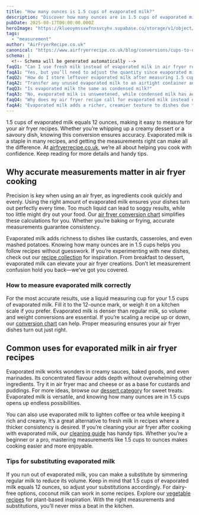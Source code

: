 ```yaml
---
title: "How many ounces is 1.5 cups of evaporated milk?"
description: "Discover how many ounces are in 1.5 cups of evaporated milk for perfect air fryer recipes. Get accurate conversions and cooking tips now!"
pubDate: 2025-08-17T00:00:00.000Z
heroImage: "https://klueoymssxwfnxsvcyhv.supabase.co/storage/v1/object/public/Shmucket/how-many-ounces-is-1-5-cups-evaporated-milk.webp"
tags:
  - "measurement"
author: "AirFryerRecipe.co.uk"
canonical: "https://www.airfryerrecipe.co.uk/blog/conversions/cups-to-ounces/how-many-ounces-is-1-5-cups-evaporated-milk"
schema: |
  <!-- Schema will be generated automatically -->
faqQ1: "Can I use fresh milk instead of evaporated milk in air fryer recipes?"
faqA1: "Yes, but you’ll need to adjust the quantity since evaporated milk is concentrated. For 1.5 cups (12 ounces) of evaporated milk, use 3 cups of fresh milk simmered down to half its volume. Keep in mind the texture and flavour may vary slightly."
faqQ2: "How do I store leftover evaporated milk after measuring 1.5 cups?"
faqA2: "Transfer any unused evaporated milk to an airtight container and refrigerate for up to 5 days. You can also freeze it in ice cube trays for longer storage. Just thaw and stir well before using it in your next air fryer recipe."
faqQ3: "Is evaporated milk the same as condensed milk?"
faqA3: "No, evaporated milk is unsweetened, while condensed milk has added sugar. They’re not interchangeable in recipes unless you adjust for sweetness. Always check your recipe requirements before substituting."
faqQ4: "Why does my air fryer recipe call for evaporated milk instead of regular milk?"
faqA4: "Evaporated milk adds a richer, creamier texture to dishes due to its reduced water content. It’s ideal for recipes where you want a thicker consistency without adding extra fat or sugar. This makes it perfect for air fryer custards, sauces, and baked goods."
---
```

<p>1.5 cups of evaporated milk equals 12 ounces, making it easy to measure for your air fryer recipes. Whether you’re whipping up a creamy dessert or a savoury dish, knowing this conversion ensures accuracy. Evaporated milk is a staple in many recipes, and getting the measurements right can make all the difference. At <a href=https://www.airfryerrecipe.co.uk>airfryerrecipe.co.uk</a>, we’re all about helping you cook with confidence. Keep reading for more details and handy tips.</p>  

<h2>Why accurate measurements matter in air fryer cooking</h2>  
<p>Precision is key when using an air fryer, as ingredients cook quickly and evenly. Using the right amount of evaporated milk ensures your dishes turn out perfectly every time. Too much liquid can lead to soggy results, while too little might dry out your food. Our <a href=https://www.airfryerrecipe.co.uk/air-fryer-conversion-chart>air fryer conversion chart</a> simplifies these calculations for you. Whether you’re baking or frying, accurate measurements guarantee consistency.</p>  

<p>Evaporated milk adds richness to dishes like custards, casseroles, and even mashed potatoes. Knowing how many ounces are in 1.5 cups helps you follow recipes without guesswork. If you’re experimenting with new dishes, check out our <a href=https://www.airfryerrecipe.co.uk/recipes>recipe collection</a> for inspiration. From breakfast to dessert, evaporated milk can elevate your air fryer creations. Don’t let measurement confusion hold you back—we’ve got you covered.</p>  

<h3>How to measure evaporated milk correctly</h3>  
<p>For the most accurate results, use a liquid measuring cup for your 1.5 cups of evaporated milk. Fill it to the 12-ounce mark, or weigh it on a kitchen scale if you prefer. Evaporated milk is denser than regular milk, so volume and weight conversions are essential. If you’re scaling a recipe up or down, our <a href=https://www.airfryerrecipe.co.uk/air-fryer-conversion-chart>conversion chart</a> can help. Proper measuring ensures your air fryer dishes turn out just right.</p>  

<h2>Common uses for evaporated milk in air fryer recipes</h2>  
<p>Evaporated milk works wonders in creamy sauces, baked goods, and even marinades. Its concentrated flavour adds depth without overwhelming other ingredients. Try it in air fryer mac and cheese or as a base for custards and puddings. For more ideas, browse our <a href=https://www.airfryerrecipe.co.uk/recipe-category/dessert>dessert category</a> for sweet treats. Evaporated milk is versatile, and knowing how many ounces are in 1.5 cups opens up endless possibilities.</p>  

<p>You can also use evaporated milk to lighten coffee or tea while keeping it rich and creamy. It’s a great alternative to fresh milk in recipes where a thicker consistency is desired. If you’re cleaning your air fryer after cooking with evaporated milk, our <a href=https://www.airfryerrecipe.co.uk/air-fryer-cleaner>cleaning guide</a> has handy tips. Whether you’re a beginner or a pro, mastering measurements like 1.5 cups to ounces makes cooking easier and more enjoyable.</p>  

<h3>Tips for substituting evaporated milk</h3>  
<p>If you run out of evaporated milk, you can make a substitute by simmering regular milk to reduce its volume. Keep in mind that 1.5 cups of evaporated milk equals 12 ounces, so adjust your substitutions accordingly. For dairy-free options, coconut milk can work in some recipes. Explore our <a href=https://www.airfryerrecipe.co.uk/recipe-category/vegetables>vegetable recipes</a> for plant-based inspiration. With the right measurements and substitutions, you’ll never miss a beat in the kitchen.</p>
